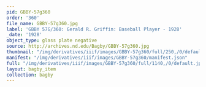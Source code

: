 ```yaml
---
pid: GBBY-57g360
order: '360'
file_name: GBBY-57g360.jpg
label: 'GBBY 57G/360: Gerald R. Griffin: Baseball Player - 1928'
_date: '1928'
object_type: glass plate negative
source: http://archives.nd.edu/Bagby/GBBY-57g360.jpg
thumbnail: "/img/derivatives/iiif/images/GBBY-57g360/full/250,/0/default.jpg"
manifest: "/img/derivatives/iiif/images/GBBY-57g360/manifest.json"
full: "/img/derivatives/iiif/images/GBBY-57g360/full/1140,/0/default.jpg"
layout: bagby_item
collection: bagby
---
```


